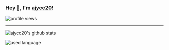 ### Hey 👋, I'm [ajycc20](https://ajycc20.top)!

![profile views](https://komarev.com/ghpvc/?username=ajycc20)

------
<p>

  ![ajycc20's github stats](https://github-readme-stats.vercel.app/api?username=ajycc20&show_icons=true&title_color=fff&icon_color=79ff97&text_color=9f9f9f&bg_color=151515)
  
  ![used language](https://github-readme-stats.vercel.app/api/top-langs/?username=ajycc20&layout=compact&title_color=fff&text_color=9f9f9f&bg_color=151515)
</p>
